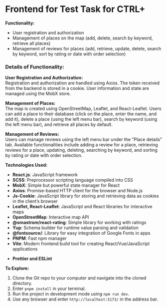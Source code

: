 # Frontend for Test Task for CTRL+

**Functionality:**  
- User registration and authorization  
- Management of places on the map (add, delete, search by keyword, retrieve all places)  
- Management of reviews for places (add, retrieve, update, delete, search by keyword, sort by rating or date with order selection)  

### Details of Functionality:  

**User Registration and Authorization:**  
Registration and authorization are handled using Axios. The token received from the backend is stored in a cookie. User information and state are managed using the MobX store.

**Management of Places:**  
The map is created using OpenStreetMap, Leaflet, and React-Leaflet. Users can add a place to their database (click on the place, enter the name, and add it), delete a place (using the left menu bar), search by keyword (using the left menu bar), and retrieve all places by default.

**Management of Reviews:**  
Users can manage reviews using the left menu bar under the "Place details" tab. Available functionalities include adding a review for a place, retrieving reviews for a place, updating, deleting, searching by keyword, and sorting by rating or date with order selection.

**Technologies Used:**  
- **React.js**: JavaScript framework  
- **SCSS**: Preprocessor scripting language compiled into CSS  
- **MobX**: Simple but powerful state manager for React  
- **Axios**: Promise-based HTTP client for the browser and Node.js  
- **Js-Cookie**: JavaScript library for storing and retrieving data as cookies in the client’s browser  
- **Leaflet, React-Leaflet**: JavaScript and React libraries for interactive maps  
- **OpenStreetMap**: Interactive map API  
- **@smastrom/react-rating**: Simple library for working with ratings  
- **Yup**: Schema builder for runtime value parsing and validation  
- **@fontsource/**: Library for easy integration of Google Fonts in apps  
- **PNPM**: Fast npm manager  
- **Vite**: Modern frontend build tool for creating React/Vue/JavaScript applications  
<!-- - JsDoc: To generate documentation for code  -->  
- **Prettier and ESLint**

**To Explore:**  
1. Clone the Git repo to your computer and navigate into the cloned directory.  
2. Enter `pnpm install` in your terminal.  
3. Run the project in development mode using `npm run dev`.  
4. Use any browser and enter `http://localhost:5173/` in the address bar.  
<!-- - To explore code documentation, open the "./out/" folder and start the index.js file.  -->
